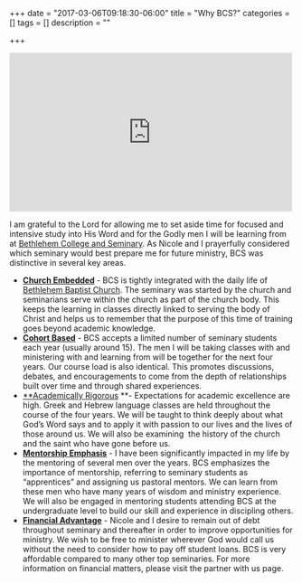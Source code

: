 +++
date = "2017-03-06T09:18:30-06:00"
title = "Why BCS?"
categories = []
tags = []
description = ""

+++

<iframe frameborder="0" height="281" src="https://player.vimeo.com/video/86415622" width="500"></iframe>

I am grateful to the Lord for allowing me to set aside time for focused and intensive study into His Word and for the Godly men I will be learning from at [Bethlehem College and Seminary](http://bethlehemcollegeandseminary.org). As Nicole and I prayerfully considered which seminary would best prepare me for future ministry, BCS was distinctive in several key areas.

*   <span style="text-decoration: underline;">**Church Embedded**</span> - BCS is tightly integrated with the daily life of [Bethlehem Baptist Church](http://www.hopeingod.org/). The seminary was started by the church and seminarians serve within the church as part of the church body. This keeps the learning in classes directly linked to serving the body of Christ and helps us to remember that the purpose of this time of training goes beyond academic knowledge.
*   <span style="text-decoration: underline;">**Cohort Based**</span> - BCS accepts a limited number of seminary students each year (usually around 15). The men I will be taking classes with and ministering with and learning from will be together for the next four years. Our course load is also identical. This promotes discussions, debates, and encouragements to come from the depth of relationships built over time and through shared experiences.
*   <span style="text-decoration: underline;">**Academically **</span>**<span style="text-decoration: underline;">Rigorous</span> **- Expectations for academic excellence are high. Greek and Hebrew language classes are held throughout the course of the four years. We will be taught to think deeply about what God’s Word says and to apply it with passion to our lives and the lives of those around us. We will also be examining  the history of the church and the saint who have gone before us.
*   <span style="text-decoration: underline;">**Mentorship Emphasis**</span> - I have been significantly impacted in my life by the mentoring of several men over the years. BCS emphasizes the importance of mentorship, referring to seminary students as “apprentices” and assigning us pastoral mentors. We can learn from these men who have many years of wisdom and ministry experience. We will also be engaged in mentoring students attending BCS at the undergraduate level to build our skill and experience in discipling others.
*   <span style="text-decoration: underline;">**Financial Advantage**</span> - Nicole and I desire to remain out of debt throughout seminary and thereafter in order to improve opportunities for ministry. We wish to be free to minister wherever God would call us without the need to consider how to pay off student loans. BCS is very affordable compared to many other top seminaries. For more information on financial matters, please visit the partner with us page.